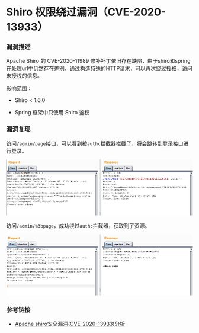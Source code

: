 # Shiro 权限绕过漏洞（CVE-2020-13933）

### 漏洞描述

Apache Shiro 的 CVE-2020-11989 修补补丁依旧存在缺陷，由于shiro和spring在处理url中仍然存在差别，通过构造特殊的HTTP请求，可以再次绕过授权，访问未授权的信息。

影响范围：

* Shiro < 1.6.0

- Spring 框架中只使用 Shiro 鉴权

### 漏洞复现

访问`/admin/page`接口，可以看到被`authc`拦截器拦截了，将会跳转到登录接口进行登录。

<img src="image-20210128175913047.png" alt="image-20210128175913047" style="zoom:150%;" />

访问`/admin/%3bpage`，成功绕过`authc`拦截器，获取到了资源。

<img src="image-20210128175855632.png" alt="image-20210128175855632" style="zoom:150%;" />

### 参考链接

* [Apache shiro安全漏洞(CVE-2020-13933)分析](https://xz.aliyun.com/t/8230)